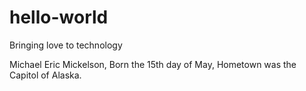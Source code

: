 # hello-world
Bringing love to technology

Michael Eric Mickelson,
Born the 15th day of May,
Hometown was the Capitol of Alaska.
